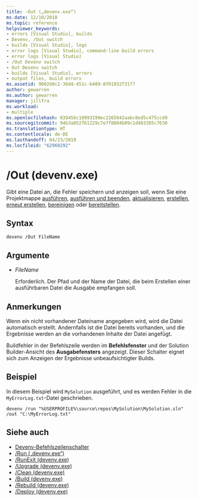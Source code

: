 ```yaml
---
title: -Out („devenv.exe“)
ms.date: 12/10/2018
ms.topic: reference
helpviewer_keywords:
- errors [Visual Studio], builds
- Devenv, /Out switch
- builds [Visual Studio], logs
- error logs [Visual Studio], command-line build errors
- error logs [Visual Studio]
- /Out Devenv switch
- Out Devenv switch
- builds [Visual Studio], errors
- output files, build errors
ms.assetid: 9002d8c2-36d4-451c-b489-8f01932f31f7
author: gewarren
ms.author: gewarren
manager: jillfra
ms.workload:
- multiple
ms.openlocfilehash: 039456c10993199ec2265042aabc0ed5c475ccd9
ms.sourcegitcommit: 94b3a052fb1229c7e7f8804b09c1d403385c7630
ms.translationtype: HT
ms.contentlocale: de-DE
ms.lasthandoff: 04/23/2019
ms.locfileid: "62969292"
---
```

# <a name="out-devenvexe"></a>/Out (devenv.exe)

Gibt eine Datei an, die Fehler speichern und anzeigen soll, wenn Sie eine Projektmappe [ausführen](run-devenv-exe.md), [ausführen und beenden](runexit-devenv-exe.md), [aktualisieren](upgrade-devenv-exe.md), [erstellen](build-devenv-exe.md), [erneut erstellen](rebuild-devenv-exe.md), [bereinigen](clean-devenv-exe.md) oder [bereitstellen](deploy-devenv-exe.md).

## <a name="syntax"></a>Syntax

```shell
devenv /Out FileName
```

## <a name="arguments"></a>Argumente

- *FileName*

  Erforderlich. Der Pfad und der Name der Datei, die beim Erstellen einer ausführbaren Datei die Ausgabe empfangen soll.

## <a name="remarks"></a>Anmerkungen

Wenn ein nicht vorhandener Dateiname angegeben wird, wird die Datei automatisch erstellt. Andernfalls ist die Datei bereits vorhanden, und die Ergebnisse werden an die vorhandenen Inhalte der Datei angefügt.

Buildfehler in der Befehlszeile werden im **Befehlsfenster** und der Solution Builder-Ansicht des **Ausgabefensters** angezeigt. Dieser Schalter eignet sich zum Anzeigen der Ergebnisse unbeaufsichtigter Builds.

## <a name="example"></a>Beispiel

In diesem Beispiel wird `MySolution` ausgeführt, und es werden Fehler in die `MyErrorLog.txt`-Datei geschrieben.

```shell
devenv /run "%USERPROFILE%\source\repos\MySolution\MySolution.sln" /out "C:\MyErrorLog.txt"
```

## <a name="see-also"></a>Siehe auch

- [Devenv-Befehlszeilenschalter](../../ide/reference/devenv-command-line-switches.md)
- [/Run („devenv.exe“)](../../ide/reference/run-devenv-exe.md)
- [/RunExit (devenv.exe)](runexit-devenv-exe.md)
- [/Upgrade (devenv.exe)](upgrade-devenv-exe.md)
- [/Clean (devenv.exe)](clean-devenv-exe.md)
- [/Build (devenv.exe)](../../ide/reference/build-devenv-exe.md)
- [/Rebuild (devenv.exe)](../../ide/reference/rebuild-devenv-exe.md)
- [/Deploy (devenv.exe)](../../ide/reference/deploy-devenv-exe.md)